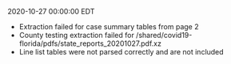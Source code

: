 2020-10-27 00:00:00 EDT


- Extraction failed for case summary tables from page 2
- County testing extraction failed for /shared/covid19-florida/pdfs/state_reports_20201027.pdf.xz
- Line list tables were not parsed correctly and are not included
